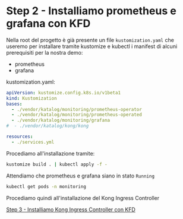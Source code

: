 # Step 2 - Installiamo prometheus e grafana con KFD

Nella root del progetto è già presente un file `kustomization.yaml` che useremo per installare tramite 
kustomize e kubectl i manifest di alcuni prerequisiti per la nostra demo:

* prometheus
* grafana

kustomization.yaml:

```yaml
apiVersion: kustomize.config.k8s.io/v1beta1
kind: Kustomization
bases:
  - ./vendor/katalog/monitoring/prometheus-operator
  - ./vendor/katalog/monitoring/prometheus-operated
  - ./vendor/katalog/monitoring/grafana
#  - ./vendor/katalog/kong/kong

resources:
  - ./services.yml
```

Procediamo all'installazione tramite:

```bash
kustomize build . | kubectl apply -f -
```

Attendiamo che prometheus e grafana siano in stato `Running`

```bash
kubectl get pods -n monitoring
```

Procediamo quindi all'installazione del Kong Ingress Controller

[Step 3 - Installiamo Kong Ingress Controller con KFD](step3_kong.md)